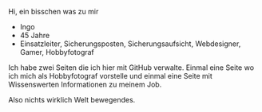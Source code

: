 Hi,
ein bisschen was zu mir

- Ingo
- 45 Jahre
- Einsatzleiter, Sicherungsposten, Sicherungsaufsicht, Webdesigner, Gamer, Hobbyfotograf

Ich habe zwei Seiten die ich hier mit GitHub verwalte.
Einmal eine Seite wo ich mich als Hobbyfotograf vorstelle
und einmal eine Seite mit Wissenswerten Informationen zu meinem Job.

Also nichts wirklich Welt bewegendes. 
